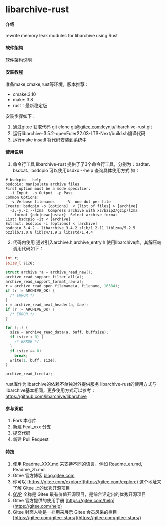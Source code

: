 # libarchive-rust

#### 介绍
rewrite memory leak modules for libarchive using Rust

#### 软件架构
软件架构说明


#### 安装教程

准备make,cmake,rust等环境。版本推荐：       
- cmake:3.10
- make: 3.8  
- rust：最新稳定版

安装步骤如下：
1. 通过gitee 获取代码  git clone git@gitee.com:lcynju/libarchive-rust.git
2. 运行libarchive-3.5.2-openEuler22.03-LTS-Next/build.sh编译代码
3. 运行make insatll 将代码安装到系统中

#### 使用说明

1. 命令行工具
libarchive-rust 提供了了3个命令行工具，分别为：bsdtar、bsdcat、bsdcpio 可以使用bsdxx --help 查询具体使用方式
如：
```shell
# bsdcpio --help
bsdcpio: manipulate archive files
First option must be a mode specifier:
  -i Input  -o Output  -p Pass
Common Options:
  -v Verbose filenames     -V  one dot per file
Create: bsdcpio -o [options]  < [list of files] > [archive]
  -J,-y,-z,--lzma  Compress archive with xz/bzip2/gzip/lzma
  --format {odc|newc|ustar}  Select archive format
List: bsdcpio -it < [archive]
Extract: bsdcpio -i [options] < [archive]
bsdcpio 3.4.2 - libarchive 3.4.2 zlib/1.2.11 liblzma/5.2.5 bz2lib/1.0.8 liblz4/1.9.2 libzstd/1.4.4 
```

2. 代码内使用
通过引入archive.h,archive_entry.h 使用libarchive库。其解压端调用代码如下：

```c++
int r;
ssize_t size;

struct archive *a = archive_read_new();
archive_read_support_filter_all(a);
archive_read_support_format_raw(a);
r = archive_read_open_filename(a, filename, 16384);
if (r != ARCHIVE_OK) {
  /* ERROR */
}
r = archive_read_next_header(a, &ae);
if (r != ARCHIVE_OK) {
  /* ERROR */
}

for (;;) {
  size = archive_read_data(a, buff, buffsize);
  if (size < 0) {
    /* ERROR */
  }
  if (size == 0)
    break;
  write(1, buff, size);
}

archive_read_free(a);
```
rust库作为libarchive的依赖不单独对外提供服务 libarchive-rust的使用方式与libarchive基本相同，更多使用方式可以参考：https://github.com/libarchive/libarchive

#### 参与贡献

1.  Fork 本仓库
2.  新建 Feat_xxx 分支
3.  提交代码
4.  新建 Pull Request


#### 特技

1.  使用 Readme\_XXX.md 来支持不同的语言，例如 Readme\_en.md, Readme\_zh.md
2.  Gitee 官方博客 [blog.gitee.com](https://blog.gitee.com)
3.  你可以 [https://gitee.com/explore](https://gitee.com/explore) 这个地址来了解 Gitee 上的优秀开源项目
4.  [GVP](https://gitee.com/gvp) 全称是 Gitee 最有价值开源项目，是综合评定出的优秀开源项目
5.  Gitee 官方提供的使用手册 [https://gitee.com/help](https://gitee.com/help)
6.  Gitee 封面人物是一档用来展示 Gitee 会员风采的栏目 [https://gitee.com/gitee-stars/](https://gitee.com/gitee-stars/)

